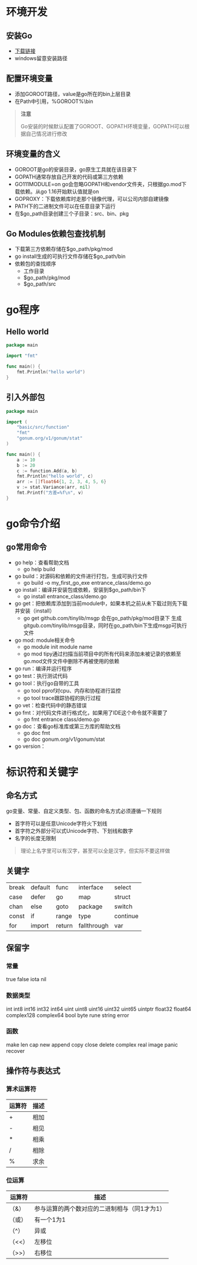 # 环境开发
## 安装Go
- [下载链接](https://studygolang.com/dl)
- windows留意安装路径
## 配置环境变量
- 添加GOROOT路径，value是go所在的bin上层目录
- 在Path中引用，%GOROOT%\bin
> **注意**
> 
> Go安装的时候默认配置了GOROOT、GOPATH环境变量，GOPATH可以根据自己情况进行修改
> 
## 环境变量的含义
- GOROOT是go的安装目录，go原生工具就在该目录下
- GOPATH通常存放自己开发的代码或第三方依赖
- GO111MODULE=on go会忽略GOPATH和vendor文件夹，只根据go.mod下载依赖。从go
1.16开始默认值就是on
- GOPROXY：下载依赖库时走那个镜像代理，可以公司内部自建镜像
- PATH下的二进制文件可以在任意目录下运行
- 在$go_path目录创建三个子目录：src、bin、pkg
## Go Modules依赖包查找机制
- 下载第三方依赖存储在$go_path/pkg/mod
- go install生成的可执行文件存储在$go_path/bin
- 依赖包的查找顺序
  - 工作目录
  - $go_path/pkg/mod
  - $go_path/src

# go程序
## Hello world
```go
package main

import "fmt"

func main() {
	fmt.Println("hello world")
}

```
## 引入外部包
```go
package main

import (
	"basic/src/function"
	"fmt"
	"gonum.org/v1/gonum/stat"
)

func main() {
	a := 10
	b := 20
	c := function.Add(a, b)
	fmt.Println("hello world", c)
	arr := []float64{1, 2, 3, 4, 5, 6}
	v := stat.Variance(arr, nil)
	fmt.Printf("方差=%f\n", v)
}
```

# go命令介绍
## go常用命令
- go help：查看帮助文档
  - go help build
- go build：对源码和依赖的文件进行打包，生成可执行文件
  - go build -o my_first_go_exe entrance_class/demo.go
- go install：编译并安装包或依赖，安装到$go_path/bin下
  - go install entrance_class/demo.go
- go get：把依赖库添加到当前module中，如果本机之前从未下载过则先下载并安装（install）
  - go get github.com/tinylib/msgp 会在go_path/pkg/mod目录下
生成gitgub.com/tinylib/msgp目录，同时在go_path/bin下生成msgp可执行文件
- go mod: module相关命令
  - go module init module name
  - go mod tipy通过扫描当前项目中的所有代码来添加未被记录的依赖至go.mod文件文件中删除不再被使用的依赖
- go run：编译并运行程序
- go test：执行测试代码
- go tool：执行go自带的工具
  - go tool pprof对cpu、内存和协程进行监控
  - go tool trace跟踪协程的执行过程
- go vet：检查代码中的静态错误
- go fmt：对代码文件进行格式化，如果用了IDE这个命令就不需要了
  - go fmt entrance class/demo.go
- go doc：查看go标准库或第三方库的帮助文档
  - go doc fmt
  - go doc gonum.org/v1/gonum/stat
- go version：

# 标识符和关键字
## 命名方式
go变量、常量、自定义类型、包、函数的命名方式必须遵循一下规则
- 首字符可以是任意Unicode字符火下划线
- 首字符之外部分可以式Unicode字符、下划线和数字
- 名字的长度无限制
> 理论上名字里可以有汉字，甚至可以全是汉字，但实际不要这样做
> 
## 关键字

|       |         |        |             |          |
|-------|---------|--------|-------------|----------|
| break | default | func   | interface   | select   |
| case  | defer   | go     | map         | struct   |
| chan  | else    | goto   | package     | switch   |
| const | if      | range  | type        | continue |
| for   | import  | return | fallthrough | var      |

## 保留字
### 常量
true false iota nil
### 数据类型
int int8 int16 int32  int64
uint uint8 uint16 uint32 uint65
uintptr float32 float64 complex128 complex64
bool byte rune string error
### 函数
make len cap new append copy close delete complex real image panic recover

## 操作符与表达式
### 算术运算符

| 运算符 | 描述  |
|-----|-----|
| +   | 相加  |
| -   | 相见  |
| *   | 相乘  |
| /   | 相除  |
| %   | 求余  |
### 位运算

| 运算符  | 描述                      |
|------|-------------------------|
| （&）  | 参与运算的两个数对应的二进制相与（同1才为1） |
| （或）  | 有一个1为1                  |
| （^）  | 异或                      |
| （<<） | 左移位                     |
| （>>） | 右移位                     |

